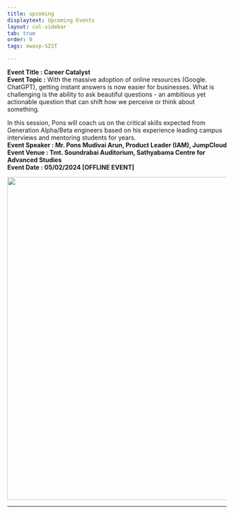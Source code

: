 ```yaml
---
title: upcoming
displaytext: Upcoming Events
layout: col-sidebar
tab: true
order: 0
tags: owasp-SIST

---
```

**Event Title : Career Catalyst**<br>
**Event Topic :** With the massive adoption of online resources (Google. ChatGPT), getting instant answers is now easier for businesses. What is challenging is the ability to ask beautiful questions - an ambitious yet actionable question that can shift how we perceive or think about something.

In this session, Pons will coach us on the critical skills expected from Generation Alpha/Beta engineers based on his experience leading campus interviews and mentoring students for years.<br>
**Event Speaker : Mr. Pons Mudivai Arun, Product Leader (IAM), JumpCloud**<br>
**Event Venue : Tmt. Soundrabai Auditorium, Sathyabama Centre for Advanced Studies**<br>
**Event Date : 05/02/2024 [OFFLINE EVENT]** <br>

<p align="center">
  <img src="https://github.com/OWASP/www-chapter-sathyabama-institute-of-science-and-technology/blob/main/assets/images/events/Event 15.png?raw=true" width="740"> 
</p>

___
